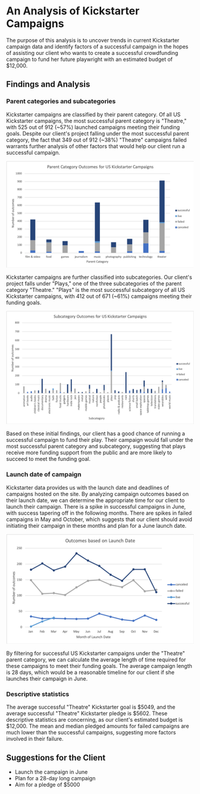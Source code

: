 # An Analysis of Kickstarter Campaigns

The purpose of this analysis is to uncover trends in current Kickstarter campaign data and identify factors of a successful campaign in the hopes of assisting our client who wants to create a successful crowdfunding campaign to fund her future playwright with an estimated budget of $12,000. 

## Findings and Analysis

### Parent categories and subcategories
Kickstarter campaigns are classified by their parent category. Of all US Kickstarter campaigns, the most successful parent category is "Theatre," with 525 out of 912 (~57%) launched campaigns meeting their funding goals. Despite our client's project falling under the most successful parent category, the fact that 349 out of 912 (~38%) "Theatre" campaigns failed warrants further analysis of other factors that would help our client run a successful campaign. 

![ParentCategoryOutcomes](ParentCategoryOutcomes.png)

Kickstarter campaigns are further classified into subcategories. Our client's project falls under "Plays," one of the three subcategories of the parent category "Theatre." "Plays" is the most successful subcategory of all US Kickstarter campaigns, with 412 out of 671 (~61%) campaigns meeting their funding goals. 

![SubcategoryOutcomes](SubcategoryOutcomes.png)

Based on these initial findings, our client has a good chance of running a successful campaign to fund their play. Their campaign would fall under the most successful parent category and subcategory, suggesting that plays receive more funding support from the public and are more likely to succeed to meet the funding goal.

### Launch date of campaign
Kickstarter data provides us with the launch date and deadlines of campaigns hosted on the site. By analyzing campaign outcomes based on their launch date, we can determine the appropriate time for our client to launch their campaign. There is a spike in successful campaigns in June, with success tapering off in the following months. There are spikes in failed campaigns in May and October, which suggests that our client should avoid initiating their campaign in these months and plan for a June launch date. 

![LaunchDate](LaunchDate.png)

By filtering for successful US Kickstarter campaigns under the "Theatre" parent category, we can calculate the average length of time required for these campaigns to meet their funding goals. The average campaign length is 28 days, which would be a reasonable timeline for our client if she launches their campaign in June. 

### Descriptive statistics
The average successful "Theatre" Kickstarter goal is $5049, and the average successful "Theatre" Kickstarter pledge is $5602. These descriptive statistics are concerning, as our client's estimated budget is $12,000. The mean and median pledged amounts for failed campaigns are much lower than the successful campaigns, suggesting more factors involved in their failure. 

## Suggestions for the Client
* Launch the campaign in June
* Plan for a 28-day long campaign
* Aim for a pledge of $5000 
